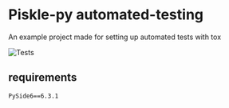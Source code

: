 # Piskle-py automated-testing

An example project made for setting up automated tests with tox

![Tests](https://github.com/Wysciguvvka/piskle-py/actions/workflows/tests.yml/badge.svg?branch=automated-testing)

## requirements
`PySide6==6.3.1`

